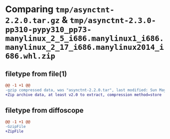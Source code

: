 # Comparing `tmp/asynctnt-2.2.0.tar.gz` & `tmp/asynctnt-2.3.0-pp310-pypy310_pp73-manylinux_2_5_i686.manylinux1_i686.manylinux_2_17_i686.manylinux2014_i686.whl.zip`

## filetype from file(1)

```diff
@@ -1 +1 @@
-gzip compressed data, was "asynctnt-2.2.0.tar", last modified: Sun May  5 20:10:37 2024, max compression
+Zip archive data, at least v2.0 to extract, compression method=store
```

## filetype from diffoscope

```diff
@@ -1 +1 @@
-GzipFile
+ZipFile
```

